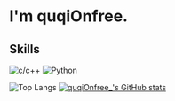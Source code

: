 # I'm quqiOnfree.
## Skills
![c/c++](https://img.shields.io/badge/-c/c++-blue?style=for-the-badge&logo=c&logoColor=white)
![Python](https://img.shields.io/badge/python-blue?style=for-the-badge&logo=Python&logoColor=white)

![Top Langs](https://github-readme-stats-umber-theta.vercel.app/api/top-langs/?username=GOOD-AN&&layout=compact&&langs_count=6&&exclude_repo=quqiOnfree,github-readme-stats)    [![quqiOnfree_'s GitHub stats](https://github-readme-stats.vercel.app/api?username=quqiOnfree)](https://github.com/anuraghazra/github-readme-stats)
